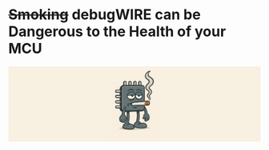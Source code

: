 # ~~Smoking~~ debugWIRE can be Dangerous to the Health of your MCU

![Smoking IC](https://raw.githubusercontent.com/felias-fogg/pyavrocd/refs/heads/main/docs/pics/smoking_ic_breit.png)